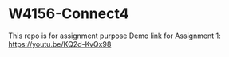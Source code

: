 # W4156-Connect4
This repo is for assignment purpose
Demo link for Assignment 1: https://youtu.be/KQ2d-KvQx98
